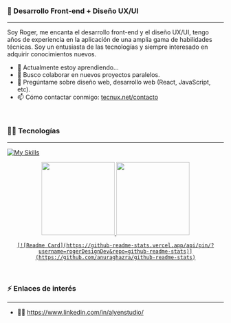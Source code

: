 ### 👋 Desarrollo Front-end + Diseño UX/UI
<hr>

Soy Roger, me encanta el desarrollo front-end y el diseño UX/UI, tengo años de experiencia en la aplicación de una amplia gama de habilidades técnicas. Soy un entusiasta de las tecnologías y siempre interesado en adquirir conocimientos nuevos.

- 🌱 Actualmente estoy aprendiendo...
- 👯 Busco colaborar en nuevos proyectos paralelos.
- 💬 Pregúntame sobre diseño web, desarrollo web (React, JavaScript, etc).
- 📫 Cómo contactar conmigo: [tecnux.net/contacto](https://tecnux.net/contacto)

</br>

### 👨‍🎓 Tecnologías
<hr>

<div>
  
  [![My Skills](https://skillicons.dev/icons?i=html,css,js,ts,react,redux,nextjs,materialui,nodejs,git,sass,php,wordpress,vscode,figma,ps,ai,pr,ae)](https://skillicons.dev)
  
</div>

<div align="center">
  <a href="https://github.com/rogerDesignDev">
    <img height="170px" src="https://github-readme-stats.vercel.app/api?username=rogerDesignDev&show_icons=true&theme=radical"/> 
    <img height="170px" src="https://github-readme-stats.vercel.app/api/top-langs/?username=rogerDesignDev&layout=compact&theme=radical"/>
    
    [![Readme Card](https://github-readme-stats.vercel.app/api/pin/?username=rogerDesignDev&repo=github-readme-stats)](https://github.com/anuraghazra/github-readme-stats)
  </a>
</div>

</br>

### ⚡ Enlaces de interés
<hr>

- 👨‍💼 https://www.linkedin.com/in/alyenstudio/

<br>
